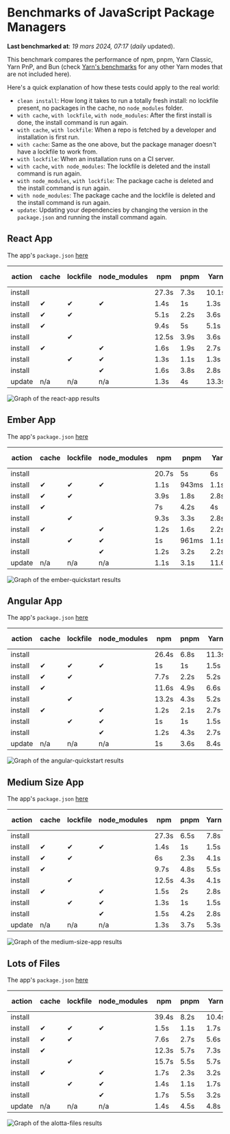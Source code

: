 # Benchmarks of JavaScript Package Managers

**Last benchmarked at**: _19 mars 2024, 07:17_ (_daily_ updated).

This benchmark compares the performance of npm, pnpm, Yarn Classic, Yarn PnP, and Bun (check [Yarn's benchmarks](https://yarnpkg.com/benchmarks) for any other Yarn modes that are not included here).

Here's a quick explanation of how these tests could apply to the real world:

- `clean install`: How long it takes to run a totally fresh install: no lockfile present, no packages in the cache, no `node_modules` folder.
- `with cache`, `with lockfile`, `with node_modules`: After the first install is done, the install command is run again.
- `with cache`, `with lockfile`: When a repo is fetched by a developer and installation is first run.
- `with cache`: Same as the one above, but the package manager doesn't have a lockfile to work from.
- `with lockfile`: When an installation runs on a CI server.
- `with cache`, `with node_modules`: The lockfile is deleted and the install command is run again.
- `with node_modules`, `with lockfile`: The package cache is deleted and the install command is run again.
- `with node_modules`: The package cache and the lockfile is deleted and the install command is run again.
- `update`: Updating your dependencies by changing the version in the `package.json` and running the install command again.

## React App

The app's `package.json` [here](./fixtures/react-app/package.json)

| action  | cache | lockfile | node_modules| npm | pnpm | Yarn | Yarn PnP | Bun |
| ---     | ---   | ---      | ---         | --- | ---  | ---  | ---      | --- |
| install |       |          |             | 27.3s | 7.3s | 10.1s | 2.8s | 2s |
| install | ✔     | ✔        | ✔           | 1.4s | 1s | 1.3s | n/a | 59ms |
| install | ✔     | ✔        |             | 5.1s | 2.2s | 3.6s | 1s | 508ms |
| install | ✔     |          |             | 9.4s | 5s | 5.1s | 2.5s | 542ms |
| install |       | ✔        |             | 12.5s | 3.9s | 3.6s | 1s | 479ms |
| install | ✔     |          | ✔           | 1.6s | 1.9s | 2.7s | n/a | 80ms |
| install |       | ✔        | ✔           | 1.3s | 1.1s | 1.3s | n/a | 51ms |
| install |       |          | ✔           | 1.6s | 3.8s | 2.8s | n/a | 73ms |
| update  | n/a | n/a | n/a | 1.3s | 4s | 13.3s | 3.3s | 63ms |

<img alt="Graph of the react-app results" src="results/img/react-app.svg" />

## Ember App

The app's `package.json` [here](./fixtures/ember-quickstart/package.json)

| action  | cache | lockfile | node_modules| npm | pnpm | Yarn | Yarn PnP | Bun |
| ---     | ---   | ---      | ---         | --- | ---  | ---  | ---      | --- |
| install |       |          |             | 20.7s | 5s | 6s | 2.4s | 1.7s |
| install | ✔     | ✔        | ✔           | 1.1s | 943ms | 1.1s | n/a | 35ms |
| install | ✔     | ✔        |             | 3.9s | 1.8s | 2.8s | 969ms | 347ms |
| install | ✔     |          |             | 7s | 4.2s | 4s | 2s | 385ms |
| install |       | ✔        |             | 9.3s | 3.3s | 2.8s | 959ms | 331ms |
| install | ✔     |          | ✔           | 1.2s | 1.6s | 2.2s | n/a | 47ms |
| install |       | ✔        | ✔           | 1s | 961ms | 1.1s | n/a | 34ms |
| install |       |          | ✔           | 1.2s | 3.2s | 2.2s | n/a | 56ms |
| update  | n/a | n/a | n/a | 1.1s | 3.1s | 11.6s | 3.5s | 34ms |

<img alt="Graph of the ember-quickstart results" src="results/img/ember-quickstart.svg" />

## Angular App

The app's `package.json` [here](./fixtures/angular-quickstart/package.json)

| action  | cache | lockfile | node_modules| npm | pnpm | Yarn | Yarn PnP | Bun |
| ---     | ---   | ---      | ---         | --- | ---  | ---  | ---      | --- |
| install |       |          |             | 26.4s | 6.8s | 11.3s | 2.9s | 1.9s |
| install | ✔     | ✔        | ✔           | 1s | 1s | 1.5s | n/a | 36ms |
| install | ✔     | ✔        |             | 7.7s | 2.2s | 5.2s | 1.3s | 803ms |
| install | ✔     |          |             | 11.6s | 4.9s | 6.6s | 2.5s | 808ms |
| install |       | ✔        |             | 13.2s | 4.3s | 5.2s | 1.3s | 745ms |
| install | ✔     |          | ✔           | 1.2s | 2.1s | 2.7s | n/a | 62ms |
| install |       | ✔        | ✔           | 1s | 1s | 1.5s | n/a | 36ms |
| install |       |          | ✔           | 1.2s | 4.3s | 2.7s | n/a | 53ms |
| update  | n/a | n/a | n/a | 1s | 3.6s | 8.4s | 2.6s | 35ms |

<img alt="Graph of the angular-quickstart results" src="results/img/angular-quickstart.svg" />

## Medium Size App

The app's `package.json` [here](./fixtures/medium-size-app/package.json)

| action  | cache | lockfile | node_modules| npm | pnpm | Yarn | Yarn PnP | Bun |
| ---     | ---   | ---      | ---         | --- | ---  | ---  | ---      | --- |
| install |       |          |             | 27.3s | 6.5s | 7.8s | 3s | 1.8s |
| install | ✔     | ✔        | ✔           | 1.4s | 1s | 1.5s | n/a | 42ms |
| install | ✔     | ✔        |             | 6s | 2.3s | 4.1s | 1.3s | 560ms |
| install | ✔     |          |             | 9.7s | 4.8s | 5.5s | 2.5s | 529ms |
| install |       | ✔        |             | 12.5s | 4.3s | 4.1s | 1.2s | 511ms |
| install | ✔     |          | ✔           | 1.5s | 2s | 2.8s | n/a | 58ms |
| install |       | ✔        | ✔           | 1.3s | 1s | 1.5s | n/a | 34ms |
| install |       |          | ✔           | 1.5s | 4.2s | 2.8s | n/a | 61ms |
| update  | n/a | n/a | n/a | 1.3s | 3.7s | 5.3s | 2.4s | 55ms |

<img alt="Graph of the medium-size-app results" src="results/img/medium-size-app.svg" />

## Lots of Files

The app's `package.json` [here](./fixtures/alotta-files/package.json)

| action  | cache | lockfile | node_modules| npm | pnpm | Yarn | Yarn PnP | Bun |
| ---     | ---   | ---      | ---         | --- | ---  | ---  | ---      | --- |
| install |       |          |             | 39.4s | 8.2s | 10.4s | 3.5s | 2.3s |
| install | ✔     | ✔        | ✔           | 1.5s | 1.1s | 1.7s | n/a | 70ms |
| install | ✔     | ✔        |             | 7.6s | 2.7s | 5.6s | 1.4s | 786ms |
| install | ✔     |          |             | 12.3s | 5.7s | 7.3s | 3s | 758ms |
| install |       | ✔        |             | 15.7s | 5.5s | 5.7s | 1.4s | 709ms |
| install | ✔     |          | ✔           | 1.7s | 2.3s | 3.2s | n/a | 82ms |
| install |       | ✔        | ✔           | 1.4s | 1.1s | 1.7s | n/a | 55ms |
| install |       |          | ✔           | 1.7s | 5.5s | 3.2s | n/a | 84ms |
| update  | n/a | n/a | n/a | 1.4s | 4.5s | 4.8s | 3.1s | 97ms |

<img alt="Graph of the alotta-files results" src="results/img/alotta-files.svg" />
